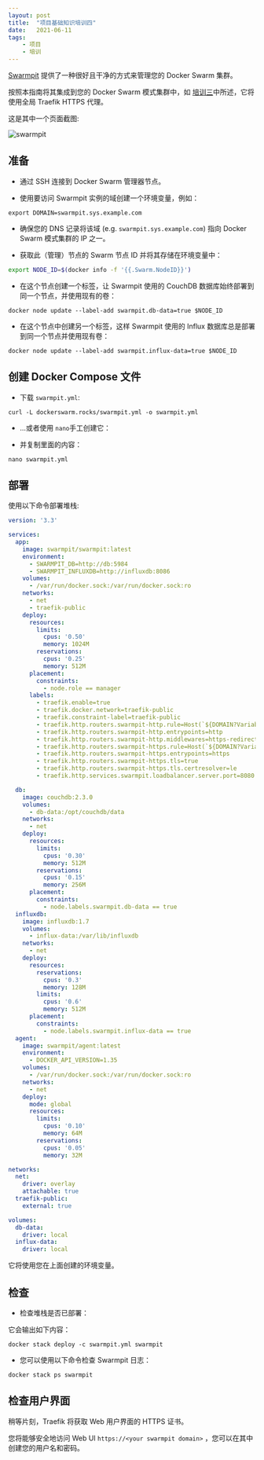 ```yaml
---
layout: post
title:  "项目基础知识培训四"
date:   2021-06-11
tags:
    - 项目
    - 培训
---
```


[Swarmpit](https://swarmpit.io/) 提供了一种很好且干净的方式来管理您的 Docker Swarm 集群。

按照本指南将其集成到您的 Docker Swarm 模式集群中，如 [培训三](/2021/06/10/Traefik-Proxy-3/)中所述，它将使用全局 Traefik HTTPS 代理。

这是其中一个页面截图:

![swarmpit](https://dockerswarm.rocks/img/swarmpit.png)

准备
---

* 通过 SSH 连接到 Docker Swarm 管理器节点。

* 使用要访问 Swarmpit 实例的域创建一个环境变量，例如：

```shell
export DOMAIN=swarmpit.sys.example.com
```

* 确保您的 DNS 记录将该域 (e.g. `swarmpit.sys.example.com`) 指向 Docker Swarm 模式集群的 IP 之一。

* 获取此（管理）节点的 Swarm 节点 ID 并将其存储在环境变量中：

```sh
export NODE_ID=$(docker info -f '{{.Swarm.NodeID}}')
```

* 在这个节点创建一个标签，让 Swarmpit 使用的 CouchDB 数据库始终部署到同一个节点，并使用现有的卷：

```shell
docker node update --label-add swarmpit.db-data=true $NODE_ID
```

* 在这个节点中创建另一个标签，这样 Swarmpit 使用的 Influx 数据库总是部署到同一个节点并使用现有卷：

```shell
docker node update --label-add swarmpit.influx-data=true $NODE_ID
```

创建 Docker Compose 文件
------------------------------

* 下载 `swarmpit.yml`:

```shell
curl -L dockerswarm.rocks/swarmpit.yml -o swarmpit.yml
```

* ...或者使用 `nano`手工创建它：

* 并复制里面的内容：

```shell
nano swarmpit.yml
```

部署
-----

使用以下命令部署堆栈:

```yml
version: '3.3'

services:
  app:
    image: swarmpit/swarmpit:latest
    environment:
      - SWARMPIT_DB=http://db:5984
      - SWARMPIT_INFLUXDB=http://influxdb:8086
    volumes:
      - /var/run/docker.sock:/var/run/docker.sock:ro
    networks:
      - net
      - traefik-public
    deploy:
      resources:
        limits:
          cpus: '0.50'
          memory: 1024M
        reservations:
          cpus: '0.25'
          memory: 512M
      placement:
        constraints:
          - node.role == manager
      labels:
        - traefik.enable=true
        - traefik.docker.network=traefik-public
        - traefik.constraint-label=traefik-public
        - traefik.http.routers.swarmpit-http.rule=Host(`${DOMAIN?Variable not set}`)
        - traefik.http.routers.swarmpit-http.entrypoints=http
        - traefik.http.routers.swarmpit-http.middlewares=https-redirect
        - traefik.http.routers.swarmpit-https.rule=Host(`${DOMAIN?Variable not set}`)
        - traefik.http.routers.swarmpit-https.entrypoints=https
        - traefik.http.routers.swarmpit-https.tls=true
        - traefik.http.routers.swarmpit-https.tls.certresolver=le
        - traefik.http.services.swarmpit.loadbalancer.server.port=8080

  db:
    image: couchdb:2.3.0
    volumes:
      - db-data:/opt/couchdb/data
    networks:
      - net
    deploy:
      resources:
        limits:
          cpus: '0.30'
          memory: 512M
        reservations:
          cpus: '0.15'
          memory: 256M
      placement:
        constraints:
          - node.labels.swarmpit.db-data == true
  influxdb:
    image: influxdb:1.7
    volumes:
      - influx-data:/var/lib/influxdb
    networks:
      - net
    deploy:
      resources:
        reservations:
          cpus: '0.3'
          memory: 128M
        limits:
          cpus: '0.6'
          memory: 512M
      placement:
        constraints:
          - node.labels.swarmpit.influx-data == true
  agent:
    image: swarmpit/agent:latest
    environment:
      - DOCKER_API_VERSION=1.35
    volumes:
      - /var/run/docker.sock:/var/run/docker.sock:ro
    networks:
      - net
    deploy:
      mode: global
      resources:
        limits:
          cpus: '0.10'
          memory: 64M
        reservations:
          cpus: '0.05'
          memory: 32M

networks:
  net:
    driver: overlay
    attachable: true
  traefik-public:
    external: true

volumes:
  db-data:
    driver: local
  influx-data:
    driver: local
```

它将使用您在上面创建的环境变量。

检查
-----

* 检查堆栈是否已部署：

它会输出如下内容：

```shell
docker stack deploy -c swarmpit.yml swarmpit
```

* 您可以使用以下命令检查 Swarmpit 日志：

```shell
docker stack ps swarmpit
```

检查用户界面
---------------

稍等片刻，Traefik 将获取 Web 用户界面的 HTTPS 证书。

您将能够安全地访问 Web UI  `https://<your swarmpit domain>` ，您可以在其中创建您的用户名和密码。
